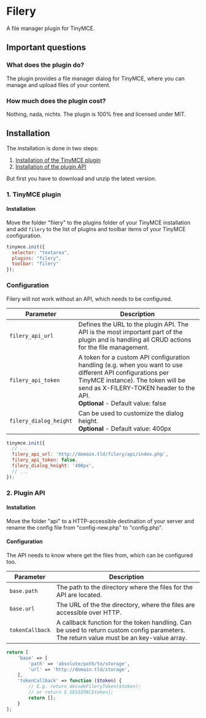 # Filery
A file manager plugin for TinyMCE.

## Important questions
### What does the plugin do?
The plugin provides a file manager dialog for TinyMCE, where you
can manage and upload files of your content. 

### How much does the plugin cost?
Nothing, nada, nichts. The plugin is 100% free and licensed under MIT.

## Installation
The installation is done in two steps:
1. [Installation of the TinyMCE plugin](#1-tinymce-plugin)
2. [Installation of the plugin API](#2-plugin-api)

But first you have to download and unzip the latest version.

### 1. TinyMCE plugin
#### Installation
Move the folder "filery" to the plugins folder of your TinyMCE installation and add `filery` to the list of plugins and toolbar items of your TinyMCE configuration. 

```js
tinymce.init({
  selector: "textarea",
  plugins: "filery",
  toolbar: "filery"
});
```

### Configuration
Filery will not work without an API, which needs to be configured.

|Parameter|Description|
|---|---|
|`filery_api_url`|Defines the URL to the plugin API. The API is the most important part of the plugin and is handling all CRUD actions for the file management.|
|`filery_api_token`|A token for a custom API configuration handling (e.g. when you want to use different API configurations per TinyMCE instance). The token will be send as X-FILERY-TOKEN header to the API.<br />**Optional** - Default value: false|
|`filery_dialog_height`|Can be used to customize the dialog height.<br />**Optional** - Default value: 400px|

```js
tinymce.init({
  // ...
  filery_api_url: 'http://domain.tld/filery/api/index.php',
  filery_api_token: false,
  filery_dialog_height: '400px',
  // ...
});
```

### 2. Plugin API
#### Installation
Move the folder "api" to a HTTP-accessible destination of your server and rename the config file from "config-new.php" to "config.php".

#### Configuration
The API needs to know where get the files from, which can be configured too.

|Parameter|Description|
|---|---|
|`base.path`|The path to the directory where the files for the API are located.|
|`base.url`|The URL of the the directory, where the files are accessible over HTTP.|
|`tokenCallback`|A callback function for the token handling. Can be used to return custom config parameters. The return value must be an key-value array.|

```php
return [
    'base' => [
        'path' => 'absolute/path/to/storage',
        'url' => 'http://domain.tld/storage',
    ],
    'tokenCallback' => function ($token) {
        // E.g. return decodeFileryToken($token);
        // or return $_SESSION[$token];
        return [];
    }
];
```
